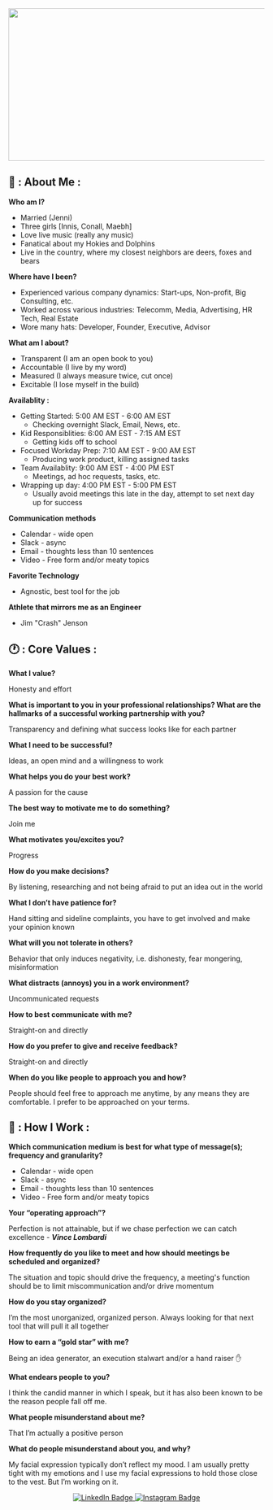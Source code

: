<div align="center">
    <img src="https://preview.redd.it/zb4iszld4q871.jpg?auto=webp&s=20c4eab43d359047e5185fe61f7e8d8380a81a34" width="600" height="300"/>
</div>

## 📖 : About Me :

**Who am I?**

* Married (Jenni)
* Three girls [Innis, Conall, Maebh]
* Love live music (really any music)
* Fanatical about my Hokies and Dolphins
* Live in the country, where my closest neighbors are deers, foxes and bears

**Where have I been?**
* Experienced various company dynamics: Start-ups, Non-profit, Big Consulting, etc.
* Worked across various industries: Telecomm, Media, Advertising, HR Tech, Real Estate
* Wore many hats: Developer, Founder, Executive, Advisor

**What am I about?**
* Transparent (I am an open book to you)
* Accountable (I live by my word)
* Measured (I always measure twice, cut once)
* Excitable (I lose myself in the build)

**Availablity :**
* Getting Started: 5:00 AM EST - 6:00 AM EST
  - Checking overnight Slack, Email, News, etc.
* Kid Responsiblities:  6:00 AM EST - 7:15 AM EST
  - Getting kids off to school
* Focused Workday Prep:  7:10 AM EST - 9:00 AM EST
  - Producing work product, killing assigned tasks
* Team Availablity:  9:00 AM EST - 4:00 PM EST
  - Meetings, ad hoc requests, tasks, etc.
* Wrapping up day:  4:00 PM EST - 5:00 PM EST
  - Usually avoid meetings this late in the day, attempt to set next day up for success

**Communication methods**
- Calendar - wide open
- Slack - async
- Email - thoughts less than 10 sentences
- Video -  Free form and/or meaty topics

**Favorite Technology**
- Agnostic, best tool for the job

**Athlete that mirrors me as an Engineer**
- Jim "Crash" Jenson



## 🕐 : Core Values :

**What I value?**

Honesty and effort

**What is important to you in your professional relationships? What are the hallmarks of a successful working partnership with you?**

Transparency and defining what success looks like for each partner

**What I need to be successful?**

Ideas, an open mind and a willingness to work

**What helps you do your best work?**

A passion for the cause 

**The best way to motivate me to do something?**

Join me

**What motivates you/excites you?**

Progress

**How do you make decisions?**

By listening, researching and not being afraid to put an idea out in the world

**What I don’t have patience for?**

Hand sitting and sideline complaints, you have to get involved and make your opinion known

**What will you not tolerate in others?**

Behavior that only induces negativity, i.e. dishonesty, fear mongering, misinformation

**What distracts (annoys) you in a work environment?**

Uncommunicated requests

**How to best communicate with me?**

Straight-on and directly

**How do you prefer to give and receive feedback?**

Straight-on and directly

**When do you like people to approach you and how?**

People should feel free to approach me anytime, by any means they are comfortable.  I prefer to be approached on your terms.




## 🧰 : How I Work :

**Which communication medium is best for what type of message(s); frequency and granularity?**

* Calendar - wide open
* Slack - async
* Email - thoughts less than 10 sentences
* Video -  Free form and/or meaty topics
 
 **Your “operating approach”?**
 
Perfection is not attainable, but if we chase perfection we can catch excellence - ***Vince Lombardi***
 
**How frequently do you like to meet and how should meetings be scheduled and organized?**

The situation and topic should drive the frequency, a meeting's function should be to limit miscommunication and/or drive momentum
 
**How do you stay organized?**

I’m the most unorganized, organized person.  Always looking for that next tool that will pull it all together
 
**How to earn a “gold star” with me?**

Being an idea generator, an execution stalwart and/or a hand raiser ✋
 
**What endears people to you?**

I think the candid manner in which I speak, but it has also been known to be the reason people fall off me.
 
**What people misunderstand about me?**

That I’m actually a positive person
 
**What do people misunderstand about you, and why?**

My facial expression typically don’t reflect my mood.  I am usually pretty tight with my emotions and I use my facial expressions to hold those close to the vest.  But I’m working on it.

<div id="header" align="center">
<div id="badges">
  <a href="https://www.linkedin.com/in/joeymccord/">
    <img src="https://img.shields.io/badge/LinkedIn-blue?style=for-the-badge&logo=linkedin&logoColor=white" alt="LinkedIn Badge"/>
  </a>
  <a href="https://www.instagram.com/joey.mccord/">
    <img src="https://img.shields.io/badge/Instagram-E4405F?style=for-the-badge&logo=instagram&logoColor=white" alt="Instagram Badge"/>
  </a>
</div>
<img src="https://komarev.com/ghpvc/?username=jmccord&style=flat-square&color=blue" alt=""/>
</div>
